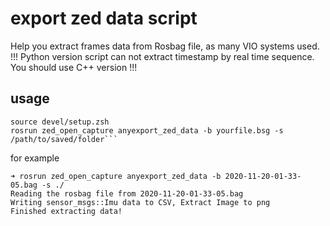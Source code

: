 # export zed data script

Help you extract frames data from Rosbag file, as many VIO systems used.
!!! Python version script can not extract timestamp by real time sequence. You should use C++ version !!!

## usage

```shell script
source devel/setup.zsh
rosrun zed_open_capture anyexport_zed_data -b yourfile.bsg -s /path/to/saved/folder```
```

for example
```shell script
➜ rosrun zed_open_capture anyexport_zed_data -b 2020-11-20-01-33-05.bag -s ./       
Reading the rosbag file from 2020-11-20-01-33-05.bag
Writing sensor_msgs::Imu data to CSV, Extract Image to png
Finished extracting data!
```